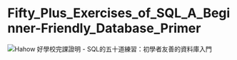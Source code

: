 # Fifty_Plus_Exercises_of_SQL_A_Beginner-Friendly_Database_Primer

![Hahow 好學校完課證明 - SQL的五十道練習：初學者友善的資料庫入門](https://github.com/Yan-Ju-Wang/Fifty_Plus_Exercises_of_SQL_A_Beginner-Friendly_Database_Primer/assets/125424141/9aeea5e9-50c3-4835-8d77-1e187967d424)

